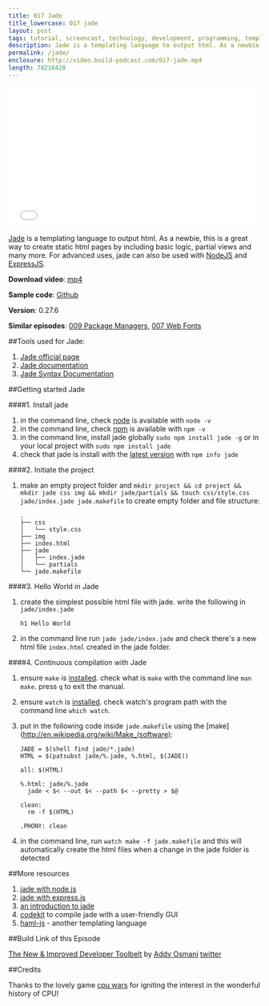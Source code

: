 ```yaml
---
title: 017 Jade
title_lowercase: 017 jade
layout: post
tags: tutorial, screencast, technology, development, programming, template, jade, html, partials, npm, node
description: Jade is a templating language to output html. As a newbie, this is a great way to create static html pages by including basic logic, partial views and many more. For advanced uses, jade can also be used with NodeJS and ExpressJS.
permalink: /jade/
enclosure: http://video.build-podcast.com/017-jade.mp4
length: 78216428
---
```


<div id="video"><iframe src="//player.vimeo.com/video/51260131" width="500" height="281" frameborder="0" webkitallowfullscreen mozallowfullscreen allowfullscreen></iframe></div>

[Jade](http://jade-lang.com/) is a templating language to output html. As a newbie, this is a great way to create static html pages by including basic logic, partial views and many more. For advanced uses, jade can also be used with [NodeJS](http://nodejs.org/) and [ExpressJS](http://expressjs.com/).

**Download video**: [mp4](http://video.build-podcast.com/017-jade.mp4)

**Sample code**: [Github](https://github.com/sayanee/build-podcast/tree/master/017-jade)

**Version**: 0.27.6

**Similar episodes**: [009 Package Managers](/package-managers), [007 Web Fonts](/web-fonts)

##Tools used for Jade:

1. [Jade official page](http://yslow.org/)
1. [Jade documentation](https://github.com/visionmedia/jade)
1. [Jade Syntax Documentation](http://naltatis.github.com/jade-syntax-docs/)

##Getting started Jade

####1. Install jade
1. in the command line, check [node](http://nodejs.org/) is available with `node -v`
1. in the command line, check [npm](https://npmjs.org/) is available with `npm -v`
1. in the command line, install jade globally `sudo npm install jade -g` or in your local project with `sudo npm install jade`
1. check that jade is install with the [latest version](https://npmjs.org/package/jade) with `npm info jade`

####2. Initiate the project

1. make an empty project folder and `mkdir project && cd project && mkdir jade css img && mkdir jade/partials && touch css/style.css jade/index.jade jade.makefile` to create empty folder and file structure:

    ```
    .
    ├── css
    │   └── style.css
    ├── img
    ├── index.html
    ├── jade
    │   ├── index.jade
    │   └── partials
    └── jade.makefile
    ```

####3. Hello World in Jade

1. create the simplest possible html file with jade. write the following in `jade/index.jade`

    ```
    h1 Hello World
    ```
1. in the command line run `jade jade/index.jade` and check there's a new html file `index.html` created in the jade folder.

####4. Continuous compilation with Jade

1. ensure `make` is [installed](http://stackoverflow.com/questions/6767481/where-can-i-find-make-program-for-mac-os-x-lion). check what is `make` with the command line `man make`. press `q` to exit the manual.
1. ensure `watch` is [installed](http://osxdaily.com/2010/08/22/install-watch-command-on-os-x/). check watch's program path with the command line `which watch`.
1. put in the following code inside `jade.makefile` using the [make](http://en.wikipedia.org/wiki/Make_(software):

    ```
    JADE = $(shell find jade/*.jade)
    HTML = $(patsubst jade/%.jade, %.html, $(JADE))

    all: $(HTML)

    %.html: jade/%.jade
      jade < $< --out $< --path $< --pretty > $@

    clean:
      rm -f $(HTML)

    .PHONY: clean
    ```

1. in the command line, run `watch make -f jade.makefile` and this will automatically create the html files when a change in the jade folder is detected


##More resources

1. [jade with node.js](http://devashish.co.in/2012/01/27/node-jspart-3-jade-bootstrap/)
1. [jade with express.js](http://www.hacksparrow.com/express-js-tutorial.html)
1. [an introduction to jade](http://www.franz-enzenhofer.com/jade)
1. [codekit](http://incident57.com/codekit/) to compile jade with a user-friendly GUI
1. [haml-js](https://github.com/creationix/haml-js) - another templating language

##Build Link of this Episode

[The New & Improved Developer Toolbelt](http://dl.dropbox.com/u/70775642/talks/tooling/fronteers/index.html) by [Addy Osmani](http://addyosmani.com/blog/) [twitter](https://twitter.com/addyosmani)

##Credits

Thanks to the lovely game [cpu wars](http://us.cpuwarsthegame.com/) for igniting the interest in the wonderful history of CPU!
